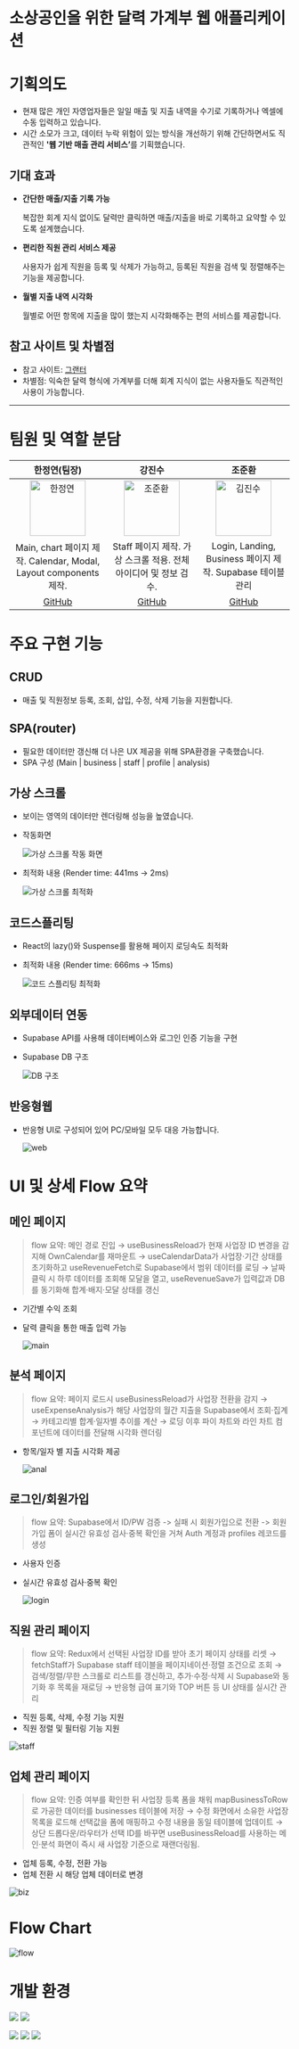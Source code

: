# 소상공인을 위한 달력 가계부 웹 애플리케이션

# 기획의도

- 현재 많은 개인 자영업자들은 일일 매출 및 지출 내역을 수기로 기록하거나 엑셀에 수동 입력하고 있습니다.
- 시간 소모가 크고, 데이터 누락 위험이 있는 방식을 개선하기 위해 간단하면서도 직관적인 <strong>'웹 기반 매출 관리 서비스’</strong >를 기획했습니다.

## 기대 효과

- **간단한 매출/지출 기록 가능**

  복잡한 회계 지식 없이도 달력만 클릭하면 매출/지출을 바로 기록하고 요약할 수 있도록 설계했습니다.

- **편리한 직원 관리 서비스 제공**

  사용자가 쉽게 직원을 등록 및 삭제가 가능하고, 등록된 직원을 검색 및 정렬해주는 기능을 제공합니다.

- **월별 지출 내역 시각화**

  월별로 어떤 항목에 지출을 많이 했는지 시각화해주는 편의 서비스를 제공합니다.

## **참고 사이트 및 차별점**

- 참고 사이트: [그랜터](https://granter.biz/ai-automation)
- 차별점: 익숙한 달력 형식에 가계부를 더해 회계 지식이 없는 사용자들도 직관적인 사용이 가능합니다.

---

# 팀원 및 역할 분담

|                                        한정연(팀장)                                        |                                           강진수                                           |                                           조준환                                           |
| :----------------------------------------------------------------------------------------: | :----------------------------------------------------------------------------------------: | :----------------------------------------------------------------------------------------: |
| <img src="https://avatars.githubusercontent.com/u/131198770?v=4" alt="한정연" width="100"> | <img src="https://avatars.githubusercontent.com/u/238125879?v=4" alt="조준환" width="100"> | <img src="https://avatars.githubusercontent.com/u/213219013?v=4" alt="김진수" width="100"> |
|             Main, chart 페이지 제작. Calendar, Modal, Layout components 제작.              |              Staff 페이지 제작. 가상 스크롤 적용. 전체 아이디어 및 정보 검수.              |                 Login, Landing, Business 페이지 제작. Supabase 테이블 관리                 |
|                            [GitHub](https://github.com/DOT-SOY)                            |                          [GitHub](https://github.com/shanekang1)                           |                          [GitHub](https://github.com/junhwan0427)                          |

# 주요 구현 기능

## CRUD

- 매출 및 직원정보 등록, 조회, 삽입, 수정, 삭제 기능을 지원합니다.

## SPA(router)

- 필요한 데이터만 갱신해 더 나은 UX 제공을 위해 SPA환경을 구축했습니다.
- SPA 구성 (Main | business | staff | profile | analysis)

## 가상 스크롤

- 보이는 영역의 데이터만 렌더링해 성능을 높였습니다.
- 작동화면

  ![가상 스크롤 작동 화면](./imgs/scroll_gif.gif)

- 최적화 내용 (Render time: 441ms -> 2ms)

  ![가상 스크롤 최적화](./imgs/scroll_image.png)

## 코드스플리팅

- React의 lazy()와 Suspense를 활용해 페이지 로딩속도 최적화
- 최적화 내용 (Render time: 666ms -> 15ms)

  ![코드 스플리팅 최적화](./imgs/splitting_image.png)

## 외부데이터 연동

- Supabase API를 사용해 데이터베이스와 로그인 인증 기능을 구현
- Supabase DB 구조

  ![DB 구조](./imgs/erd.png)

## 반응형웹

- 반응형 UI로 구성되어 있어 PC/모바일 모두 대응 가능합니다.

  ![web](./imgs/web.gif)

# UI 및 상세 Flow 요약

## **메인 페이지**

> flow 요약: 메인 경로 진입 → useBusinessReload가 현재 사업장 ID 변경을 감지해 OwnCalendar를 재마운트 → useCalendarData가 사업장·기간 상태를 초기화하고 useRevenueFetch로 Supabase에서 범위 데이터를 로딩 → 날짜 클릭 시 하루 데이터를 조회해 모달을 열고, useRevenueSave가 입력값과 DB를 동기화해 합계·배지·모달 상태를 갱신

- 기간별 수익 조회
- 달력 클릭을 통한 매출 입력 가능

  ![main](./imgs/mainui.gif)

## **분석 페이지**

> flow 요약: 페이지 로드시 useBusinessReload가 사업장 전환을 감지 → useExpenseAnalysis가 해당 사업장의 월간 지출을 Supabase에서 조회·집계 → 카테고리별 합계·일자별 추이를 계산 → 로딩 이후 파이 차트와 라인 차트 컴포넌트에 데이터를 전달해 시각화 렌더링

- 항목/일자 별 지출 시각화 제공

  ![anal](./imgs/analui.gif)

## **로그인/회원가입**

> flow 요약: Supabase에서 ID/PW 검증 -> 실패 시 회원가입으로 전환 -> 회원가입 폼이 실시간 유효성 검사·중복 확인을 거쳐 Auth 계정과 profiles 레코드를 생성

- 사용자 인증
- 실시간 유효성 검사·중복 확인

  ![login](./imgs/loginui.gif)

## **직원 관리 페이지**

> flow 요약: Redux에서 선택된 사업장 ID를 받아 초기 페이지 상태를 리셋 → fetchStaff가 Supabase staff 테이블을 페이지네이션·정렬 조건으로 조회 → 검색/정렬/무한 스크롤로 리스트를 갱신하고, 추가·수정·삭제 시 Supabase와 동기화 후 목록을 재로딩 → 반응형 급여 표기와 TOP 버튼 등 UI 상태를 실시간 관리

- 직원 등록, 삭제, 수정 기능 지원
- 직원 정렬 및 필터링 기능 지원

![staff](./imgs/staffui.gif)

## **업체 관리 페이지**

> flow 요약: 인증 여부를 확인한 뒤 사업장 등록 폼을 채워 mapBusinessToRow로 가공한 데이터를 businesses 테이블에 저장 → 수정 화면에서 소유한 사업장 목록을 로드해 선택값을 폼에 매핑하고 수정 내용을 동일 테이블에 업데이트 → 상단 드롭다운/라우터가 선택 ID를 바꾸면 useBusinessReload를 사용하는 메인·분석 화면이 즉시 새 사업장 기준으로 재랜더링됨.

- 업체 등록, 수정, 전환 가능
- 업체 전환 시 해당 업체 데이터로 변경

![biz](./imgs/bizui.gif)

# Flow Chart

![flow](./imgs/flow_image.png)

# 개발 환경

<img src="https://img.shields.io/badge/react-61DAFB?style=for-the-badge&logo=react&logoColor=black">

<img src="https://img.shields.io/badge/supabase-3FCF8E?style=for-the-badge&logo=supabase&logoColor=black">

<img src="https://img.shields.io/badge/javascript-F7DF1E?style=for-the-badge&logo=javascript&logoColor=black"> <img src="https://img.shields.io/badge/html5-E34F26?style=for-the-badge&logo=html5&logoColor=white"> <img src="https://img.shields.io/badge/css-1572B6?style=for-the-badge&logo=css3&logoColor=white">
